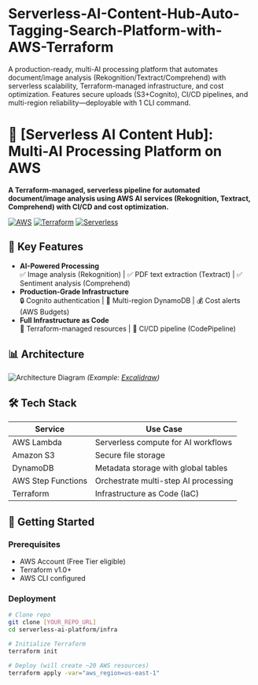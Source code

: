# Serverless-AI-Content-Hub-Auto-Tagging-Search-Platform-with-AWS-Terraform
A production-ready, multi-AI processing platform that automates document/image analysis (Rekognition/Textract/Comprehend) with serverless scalability, Terraform-managed infrastructure, and cost optimization. Features secure uploads (S3+Cognito), CI/CD pipelines, and multi-region reliability—deployable with 1 CLI command.


# 🚀 [Serverless AI Content Hub]: Multi-AI Processing Platform on AWS

**A Terraform-managed, serverless pipeline for automated document/image analysis using AWS AI services (Rekognition, Textract, Comprehend) with CI/CD and cost optimization.**

[![AWS](https://img.shields.io/badge/AWS-%23FF9900.svg?logo=amazon-aws&logoColor=white)](https://aws.amazon.com)
[![Terraform](https://img.shields.io/badge/Terraform-%235835CC.svg?logo=terraform&logoColor=white)](https://www.terraform.io/)
[![Serverless](https://img.shields.io/badge/Serverless-%23FD5750.svg?logo=serverless&logoColor=white)](https://serverless.com)

## 🌟 Key Features
- **AI-Powered Processing**  
  ✅ Image analysis (Rekognition) | ✅ PDF text extraction (Textract) | ✅ Sentiment analysis (Comprehend)  
- **Production-Grade Infrastructure**  
  🔒 Cognito authentication | 🔄 Multi-region DynamoDB | 💰 Cost alerts (AWS Budgets)  
- **Full Infrastructure as Code**  
  📜 Terraform-managed resources | 🔄 CI/CD pipeline (CodePipeline)  

## 📊 Architecture
![Architecture Diagram]([LINK_TO_DIAGRAM]) *(Example: [Excalidraw](https://excalidraw.com/))*

## 🛠️ Tech Stack
| Service          | Use Case                          |
|------------------|-----------------------------------|
| AWS Lambda       | Serverless compute for AI workflows |
| Amazon S3        | Secure file storage               |
| DynamoDB         | Metadata storage with global tables |
| AWS Step Functions | Orchestrate multi-step AI processing |
| Terraform        | Infrastructure as Code (IaC)      |

## 🚀 Getting Started
### Prerequisites
- AWS Account (Free Tier eligible)
- Terraform v1.0+
- AWS CLI configured

### Deployment
```bash
# Clone repo
git clone [YOUR_REPO_URL]
cd serverless-ai-platform/infra

# Initialize Terraform
terraform init

# Deploy (will create ~20 AWS resources)
terraform apply -var="aws_region=us-east-1"
